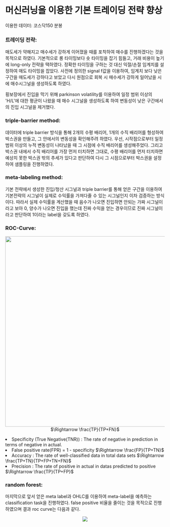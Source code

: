 # 머신러닝을 이용한 기본 트레이딩 전략 향상

이용한 데이터: 코스닥150 분봉

### 트레이딩 전략:

매도세가 약해지고 매수세가 강하게 이어졌을 때를 포착하여 매수를 진행하겠다는 것을 목적으로 하였다.
기본적으로 롱 타이밍보다 숏 타이밍을 잡기 힘들고, 거래 비용이 높기에 long-only 전략을 택하였다. 정확한 타이밍을 구하는 것 대신 익절/손절 임계치를 설정하여 매도 타이밍을 잡았다. 
사전에 정의한 signal f값을 이용하여, 임계치 보다 낮은 구간을 매도세가 강하다고 보았고 다시 원점으로 회복 시 매수세가 강하게 일어났을 시에 매수시그널을 생성하도록 하였다. 

횡보장에서 진입을 막기 위해 parkinson volatility를 이용하여 일정 범위 이상의 'H/L'에 대한 평균이 나왔을 때 매수 시그널을 생성하도록 하여 변동성이 낮은 구간에서의 진입 시그널을 제거했다. 

### triple-barrier method:
데이터에 triple barrier 방식을 통해 2개의 수평 배리어, 1개의 수직 배리어를 형성하여 박스권을 만들고, 그 안에서의 변동성을 확인해주려 하였다. 우선, 시작점으로부터 일정 범위 이상의 누적 변동성이 나타났을 때 그 시점에 수직 배리어를 생성해주었다. 그리고 박스권 내에서 수직 배리어를 가장 먼저 터치하면 그대로, 수평 배리어를 먼저 터치하면 예상치 못한 박스권 밖의 추세가 있다고 판단하여 다시 그 시점으로부터 박스권을 설정하여 샘플링을 진행하였다.

### meta-labeling method:
기본 전략에서 생성한 진입/청산 시그널과 triple barrier를 통해 얻은 구간을 이용하여 기본전략의 시그널이 실제로 수익률을 가져다줄 수 있는 시그널인지 이차 검증하는 방식이다. 따라서 실제 수익률을 계산했을 때 음수가 나오면 진입하면 안되는 가짜 시그널이라고 보아 0, 양수가 나오면 진입을 했는데 진짜 수익을 얻는 경우이므로 진짜 시그널이라고 판단하여 1이라는 label을 갖도록 하였다.

### ROC-Curve:
<p align="center">
  <img src= "https://github.com/2020147544/Advances_in_Financial_Engineering/assets/69757668/291303d3-8edb-4f9f-ae9f-395ff21a4910" width="600>
</p>

- Sensitivity (True Positive(TPR), Recall) : The rate of positive in prediction in terms of positive in actual $\Rightarrow \frac{TP}{TP+FN}$
- Specificity (True Negative(TNR)) :  The rate of negative in prediction in terms of negative in actual.
- False positive rate(FPR) = 1 - specificity $\Rightarrow \frac{FP}{TP+TN}$
- Accuracy : The rate of well-classified data in total data sets $\Rightarrow \frac{TP+TN}{TP+FP+TN+FN}$
- Precision : The rate of positive in actual in datas predicted to positive $\Rightarrow \frac{TP}{TP+FP}$

### random forest:
마지막으로 앞서 얻은 meta label과 OHLC를 이용하여 meta-label을 예측하는 classification task을 진행하였다. false positive 비율을 줄이는 것을 목적으로 진행하였으며 결과 roc curve는 다음과 같다.
<p align="center"> 
 <img src= "https://github.com/2020147544/Advances_in_Financial_Engineering/assets/80660498/4c700f6b-fe22-42e2-9679-2195a51642a9">
</p>

